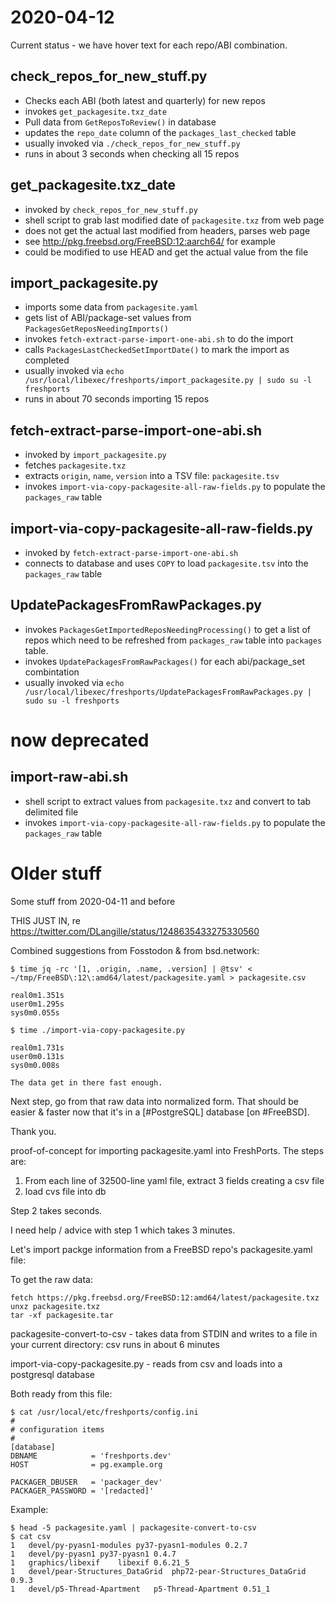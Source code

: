 # 2020-04-12

Current status - we have hover text for each repo/ABI combination.

## check_repos_for_new_stuff.py

* Checks each ABI (both latest and quarterly) for new repos
* invokes `get_packagesite.txz_date`
* Pull data from `GetReposToReview()` in database
* updates the `repo_date` column of the `packages_last_checked` table
* usually invoked via `./check_repos_for_new_stuff.py`
* runs in about 3 seconds when checking all 15 repos


## get_packagesite.txz_date

* invoked by `check_repos_for_new_stuff.py`
* shell script to grab last modified date of `packagesite.txz` from web page
* does not get the actual last modified from headers, parses web page
* see http://pkg.freebsd.org/FreeBSD:12:aarch64/ for example
* could be modified to use HEAD and get the actual value from the file


## import_packagesite.py

* imports some data from `packagesite.yaml`
* gets list of ABI/package-set values from `PackagesGetReposNeedingImports()`
* invokes `fetch-extract-parse-import-one-abi.sh` to do the import
* calls `PackagesLastCheckedSetImportDate()` to mark the import as completed
* usually invoked via `echo /usr/local/libexec/freshports/import_packagesite.py | sudo su -l freshports`
* runs in about 70 seconds importing 15 repos


## fetch-extract-parse-import-one-abi.sh

* invoked by `import_packagesite.py`
* fetches `packagesite.txz`
* extracts `origin`, `name`, `version` into a TSV file: `packagesite.tsv`
* invokes `import-via-copy-packagesite-all-raw-fields.py` to populate the `packages_raw` table

## import-via-copy-packagesite-all-raw-fields.py

* invoked by `fetch-extract-parse-import-one-abi.sh`
* connects to database and uses `COPY` to load `packagesite.tsv` into the `packages_raw` table

## UpdatePackagesFromRawPackages.py

* invokes `PackagesGetImportedReposNeedingProcessing()` to get a list of
  repos which need to be refreshed from `packages_raw` table into `packages`
  table.
* invokes `UpdatePackagesFromRawPackages()` for each abi/package_set
  combintation
* usually invoked via `echo /usr/local/libexec/freshports/UpdatePackagesFromRawPackages.py | sudo su -l freshports`

# now deprecated

## import-raw-abi.sh

* shell script to extract values from `packagesite.txz` and convert to tab delimited file
* invokes `import-via-copy-packagesite-all-raw-fields.py` to populate the `packages_raw` table

# Older stuff

Some stuff from 2020-04-11 and before

THIS JUST IN, re https://twitter.com/DLangille/status/1248635433275330560

Combined suggestions from Fosstodon & from bsd.network:

```
$ time jq -rc '[1, .origin, .name, .version] | @tsv' < ~/tmp/FreeBSD\:12\:amd64/latest/packagesite.yaml > packagesite.csv

real0m1.351s
user0m1.295s
sys0m0.055s

$ time ./import-via-copy-packagesite.py

real0m1.731s
user0m0.131s
sys0m0.008s

The data get in there fast enough.
```

Next step, go from that raw data into normalized form.  That should be easier & faster now that it's in a [#PostgreSQL] database [on #FreeBSD].

Thank you.


proof-of-concept for importing packagesite.yaml into FreshPorts.  The steps are:

1. From each line of 32500-line yaml file, extract 3 fields creating a csv file
1. load cvs file into db

Step 2 takes seconds.

I need help / advice with step 1 which takes 3 minutes.


Let's import packge information from a FreeBSD repo's packagesite.yaml file:

To get the raw data:

```
fetch https://pkg.freebsd.org/FreeBSD:12:amd64/latest/packagesite.txz
unxz packagesite.txz
tar -xf packagesite.tar
```


packagesite-convert-to-csv - takes data from STDIN and writes to a file in
                             your current directory: csv
                             runs in about 6 minutes

import-via-copy-packagesite.py - reads from csv and loads into a postgresql
                                 database

Both ready from this file:

```
$ cat /usr/local/etc/freshports/config.ini
#
# configuration items
#
[database]
DBNAME            = 'freshports.dev'
HOST              = pg.example.org

PACKAGER_DBUSER   = 'packager_dev'
PACKAGER_PASSWORD = '[redacted]'
```




Example:

```
$ head -5 packagesite.yaml | packagesite-convert-to-csv
$ cat csv
1	devel/py-pyasn1-modules	py37-pyasn1-modules	0.2.7
1	devel/py-pyasn1	py37-pyasn1	0.4.7
1	graphics/libexif	libexif	0.6.21_5
1	devel/pear-Structures_DataGrid	php72-pear-Structures_DataGrid	0.9.3
1	devel/p5-Thread-Apartment	p5-Thread-Apartment	0.51_1
```
